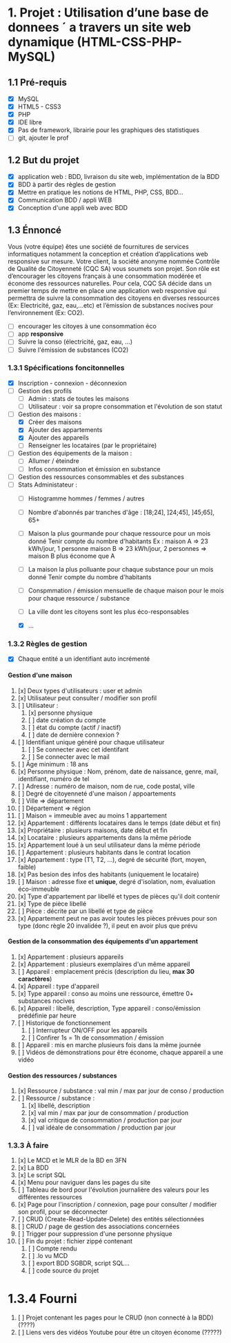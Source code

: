 # 1. Projet : Utilisation d’une base de donnees ´ a travers un site web dynamique (HTML-CSS-PHP-MySQL)

## 1.1 Pré-requis

- [x] MySQL
- [x] HTML5 - CSS3
- [x] PHP
- [x] IDE libre
- [x] Pas de framework, librairie pour les graphiques des statistiques
- [ ] git, ajouter le prof

## 1.2 But du projet

- [x] application web : BDD, livraison du site web, implémentation de la BDD
- [x] BDD à partir des règles de gestion
- [x] Mettre en pratique les notions de HTML, PHP, CSS, BDD...
- [x] Communication BDD / appli WEB
- [x] Conception d'une appli web avec BDD

## 1.3 Énnoncé

Vous (votre équipe) êtes une société de fournitures de services informatiques notamment la conception et création d’applications web responsive sur mesure.
Votre client, la société anonyme nommée Contrôle de Qualité de Citoyenneté (CQC SA) vous soumets son projet.
Son rôle est d’encourager les citoyens français à une consommation modérée et économe des ressources naturelles.
Pour cela, CQC SA décide dans un premier temps de mettre en place une application web responsive qui permettra de suivre la consommation des citoyens en diverses ressources (Ex: Electricité, gaz, eau,...etc) et l’émission de substances nocives pour l’environnement
(Ex: CO2).

- [ ] encourager les citoyes à une consommation éco
- [ ] app **responsive**
- [ ] Suivre la conso (électricité, gaz, eau, ...)
- [ ] Suivre l'émission de substances (CO2)

### 1.3.1 Spécifications foncitonnelles

- [x] Inscription - connexion - déconnexion
- [ ] Gestion des profils
  - [ ] Admin : stats de toutes les maisons
  - [ ] Utilisateur : voir sa propre consommation et l'évolution de son statut
- [ ] Gestion des maisons :
  - [x] Créer des maisons
  - [x] Ajouter des appartements
  - [x] Ajouter des appareils
  - [ ] Renseigner les locataires (par le propriétaire)
- [ ] Gestion des équipements de la maison :
  - [ ] Allumer / éteindre
  - [ ] Infos consommation et émission en substance
- [ ] Gestion des ressources consommables et des substances
- [ ] Stats Administateur :
  - [ ] Histogramme hommes / femmes / autres
  - [ ] Nombre d'abonnés par tranches d'âge : [18;24], ]24;45], ]45;65], 65+
  - [ ] Maison la plus gourmande pour chaque ressource pour un mois donné
		Tenir compte du nombre d'habitants
		Ex :
			maison A => 23 kWh/jour, 1 personne
			maison B => 23 kWh/jour, 2 personnes
			=> maison B plus économe que A
  - [ ] La maison la plus polluante pour chaque substance pour un mois donné
		Tenir compte du nombre d'habitants
  - [ ] Conspmmation / émission mensuelle de chaque maison pour le mois pour chaque ressource / substance
  - [ ] La ville dont les citoyens sont les plus éco-responsables
  - [x] ...


### 1.3.2 Règles de gestion

- [x] Chaque entité a un identifiant auto incrémenté



#### Gestion d'une maison

1. [x] Deux types d'utilisateurs : user et admin
2. [x] Utilisateur peut consulter / modifier son profil
3. [ ] Utilisateur :
   1. [x] personne physique
   2. [ ] date création du compte
   3. [ ] état du compte (actif / inactif)
   4. [ ] date de dernière connexion ?
4. [ ] Identifiant unique généré pour chaque utilisateur
   1. [ ] Se connecter avec cet identifant
   2. [ ] Se connecter avec le mail
5. [ ] Âge minimum : 18 ans
6. [x] Personne physique : Nom, prénom, date de naissance, genre, mail, identifiant, numéro de tel
7. [ ] Adresse : numéro de maison, nom de rue, code postal, ville
8. [ ] Degré de citoyenneté d'une maison / appoartements
9.  [ ] Ville => département
10. [ ] Département => région
11. [ ] Maison = immeuble avec au moins 1 appartement
12. [x] Appartement : différents locataires dans le temps (date début et fin)
13. [x] Propriétaire  : plusieurs maisons, date début et fin
14. [x] Locataire : plusieurs appartements dans la même période
15. [x] Appartement loué à un seul utilisateur dans la même période
16. [ ] Appartement : plusieurs habitants dans le contrat location
17. [x] Appartement : type (T1, T2, ...), degré de sécurité (fort, moyen, faible)
18. [x] Pas besion des infos des habitants (uniquement le locataire)
19. [ ] Maison : adresse fixe et **unique**, degré d'isolation, nom, évaluation éco-immeuble
20. [x] Type d'appartement par libellé et types de pièces qu'il doit contenir
21. [x] Type de pièce libellé
22. [ ] Pièce : décrite par un libellé et type de pièce
23. [x] Appartement peut ne pas avoir toutes les pièces prévues pour son type (donc règle 20 invalidée ?), il peut en avoir plus que prévu

#### Gestion de la consommation des équipements d'un appartement

1. [x] Appartement : plusieurs appareils
2. [x] Appartement : plusieurs exemplaires d'un même appareil
3. [ ] Appareil : emplacement précis (description du lieu, **max 30 caractères**)
4. [x] Appareil : type d'appareil
5. [x] Type appareil : conso au moins une ressource, émettre 0+ substances nocives
6. [x] Appareil : libellé, description, Type appareil : conso/émission prédéfinie par heure
7. [ ] Historique de fonctionnement
   1. [ ] Interrupteur ON/OFF pour les appareils
   2. [ ] Confirer 1s = 1h de consommation / émission
8. [ ] Appareil : mis en marche plusieurs fois dans la même journée
9. [ ] Vidéos de démonstrations pour être économe, chaque appareil a une vidéo

#### Gestion des ressources / substances

1. [x] Ressource / substance : val min / max par jour de conso / production
2. [ ] Ressource / substance :
   1. [x] libellé, description
   2. [x] val min / max par jour de consommation / production
   3. [x] val critique de consommation / production par jour
   4. [ ] val idéale de consommation / production par jour

### 1.3.3 À faire

1. [x] Le MCD et le MLR de la BD en 3FN
2. [x] La BDD
3. [x] Le script SQL
4. [x] Menu pour naviguer dans les pages du site
5. [ ] Tableau de bord pour l'évolution journalière des valeurs pour les différentes ressources
6. [x] Page pour l'inscription / connexion, page pour consulter / modifier son profil, pour se déconnecter
7. [ ] CRUD (Create-Read-Update-Delete) des entités sélectionnées
8. [ ] CRUD / page de gestion des associations concernées
9. [ ] Trigger pour suppression d'une personne physique
10. [ ] Fin du projet : fichier zippé contenant
    1.  [ ] Compte rendu
    2.  [ ] .lo vu MCD
    3.  [ ] export BDD SGBDR, script SQL...
    4.  [ ] code source du projet

# 1.3.4 Fourni

1. [ ] Projet contenant les pages pour le CRUD (non connecté à la BDD) (????)
2. [ ] Liens vers des vidéos Youtube pour être un citoyen économe (?????)